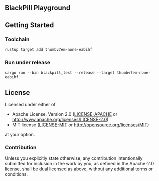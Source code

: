 ## BlackPill Playground

## Getting Started

### Toolchain

```bash
rustup target add thumbv7em-none-eabihf
```

### Run under release

```
cargo run --bin blackpill_test --release --target thumbv7em-none-eabihf
```

## License

Licensed under either of

- Apache License, Version 2.0 ([LICENSE-APACHE](LICENSE-APACHE) or
  http://www.apache.org/licenses/LICENSE-2.0)
- MIT license ([LICENSE-MIT](LICENSE-MIT) or http://opensource.org/licenses/MIT)

at your option.

### Contribution

Unless you explicitly state otherwise, any contribution intentionally submitted for inclusion in the
work by you, as defined in the Apache-2.0 license, shall be dual licensed as above, without any
additional terms or conditions.
